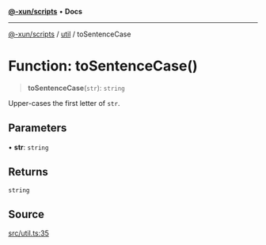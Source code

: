 [**@-xun/scripts**](../../README.md) • **Docs**

***

[@-xun/scripts](../../README.md) / [util](../README.md) / toSentenceCase

# Function: toSentenceCase()

> **toSentenceCase**(`str`): `string`

Upper-cases the first letter of `str`.

## Parameters

• **str**: `string`

## Returns

`string`

## Source

[src/util.ts:35](https://github.com/Xunnamius/xscripts/blob/4eeba0093c58c5ae075542203854b4a3add2907a/src/util.ts#L35)
